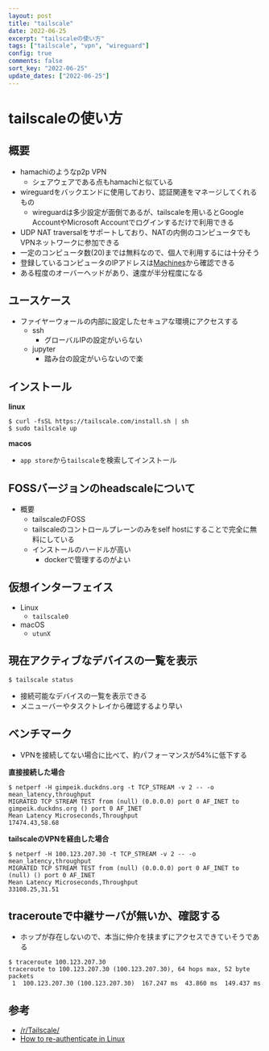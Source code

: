 ```yaml
---
layout: post
title: "tailscale"
date: 2022-06-25
excerpt: "tailscaleの使い方"
tags: ["tailscale", "vpn", "wireguard"]
config: true
comments: false
sort_key: "2022-06-25"
update_dates: ["2022-06-25"]
---
```


# tailscaleの使い方

## 概要
 - hamachiのようなp2p VPN
   - シェアウェアである点もhamachiと似ている
 - wireguardをバックエンドに使用しており、認証関連をマネージしてくれるもの
   - wireguardは多少設定が面倒であるが、tailscaleを用いるとGoogle AccountやMicrosoft Accountでログインするだけで利用できる
 - UDP NAT traversalをサポートしており、NATの内側のコンピュータでもVPNネットワークに参加できる
 - 一定のコンピュータ数(20)までは無料なので、個人で利用するには十分そう
 - 登録しているコンピュータのIPアドレスは[Machines](https://login.tailscale.com/admin/machines)から確認できる
 - ある程度のオーバーヘッドがあり、速度が半分程度になる

## ユースケース
 - ファイヤーウォールの内部に設定したセキュアな環境にアクセスする
   - ssh
     - グローバルIPの設定がいらない
   - jupyter
     - 踏み台の設定がいらないので楽

## インストール

**linux**
```console
$ curl -fsSL https://tailscale.com/install.sh | sh
$ sudo tailscale up
```

**macos**
 - `app store`から`tailscale`を検索してインストール

## FOSSバージョンのheadscaleについて
 - 概要
   - tailscaleのFOSS
   - tailscaleのコントロールプレーンのみをself hostにすることで完全に無料にしている
   - インストールのハードルが高い
     - dockerで管理するのがよい

## 仮想インターフェイス
 - Linux
   - `tailscale0`
 - macOS
   - `utunX`

## 現在アクティブなデバイスの一覧を表示

```console
$ tailscale status
```
 - 接続可能なデバイスの一覧を表示できる
 - メニューバーやタスクトレイから確認するより早い

## ベンチマーク
 - VPNを接続してない場合に比べて、約パフォーマンスが54%に低下する

**直接接続した場合**
```console
$ netperf -H gimpeik.duckdns.org -t TCP_STREAM -v 2 -- -o mean_latency,throughput
MIGRATED TCP STREAM TEST from (null) (0.0.0.0) port 0 AF_INET to gimpeik.duckdns.org () port 0 AF_INET
Mean Latency Microseconds,Throughput
17474.43,58.68
```

**tailscaleのVPNを経由した場合**
```console
$ netperf -H 100.123.207.30 -t TCP_STREAM -v 2 -- -o mean_latency,throughput
MIGRATED TCP STREAM TEST from (null) (0.0.0.0) port 0 AF_INET to (null) () port 0 AF_INET
Mean Latency Microseconds,Throughput
33108.25,31.51
```

## tracerouteで中継サーバが無いか、確認する
 - ホップが存在しないので、本当に仲介を挟まずにアクセスできていそうである

```console
$ traceroute 100.123.207.30
traceroute to 100.123.207.30 (100.123.207.30), 64 hops max, 52 byte packets
 1  100.123.207.30 (100.123.207.30)  167.247 ms  43.860 ms  149.437 ms
```

## 参考
 - [/r/Tailscale/](https://www.reddit.com/r/Tailscale/)
 - [How to re-authenticate in Linux](https://github.com/tailscale/tailscale/issues/367)
